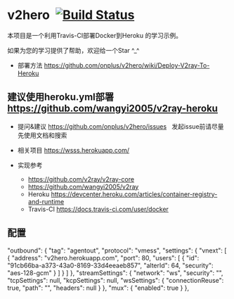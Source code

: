 # v2hero  [![Build Status](https://travis-ci.org/onplus/v2hero.svg?branch=core-3.1)](https://travis-ci.org/onplus/v2hero)
本项目是一个利用Travis-CI部署Docker到Heroku 的学习示例。

如果为您的学习提供了帮助，欢迎给一个Star ^_^

* 部署方法
   https://github.com/onplus/v2hero/wiki/Deploy-V2ray-To-Heroku

## 建议使用heroku.yml部署  https://github.com/wangyi2005/v2ray-heroku
 
* 提问&建议
   https://github.com/onplus/v2hero/issues
   发起issue前请尽量先使用文档和搜索

* 相关项目
   https://wsss.herokuapp.com/

* 实现参考 
   - https://github.com/v2ray/v2ray-core
   - https://github.com/wangyi2005/v2ray
   - Heroku https://devcenter.heroku.com/articles/container-registry-and-runtime
   - Travis-CI https://docs.travis-ci.com/user/docker
## 配置
"outbound": {
    "tag": "agentout",
    "protocol": "vmess",
    "settings": {
      "vnext": [
        {
          "address": "v2hero.herokuapp.com",
          "port": 80,
          "users": [
            {
              "id": "91cb66ba-a373-43a0-8169-33d4eeaeb857",
              "alterId": 64,
              "security": "aes-128-gcm"
            }
          ]
        }
      ]
    },
    "streamSettings": {
      "network": "ws",
      "security": "",
      "tcpSettings": null,
      "kcpSettings": null,
      "wsSettings": {
        "connectionReuse": true,
        "path": "",
        "headers": null
      }
    },
    "mux": {
      "enabled": true
    }
  },

